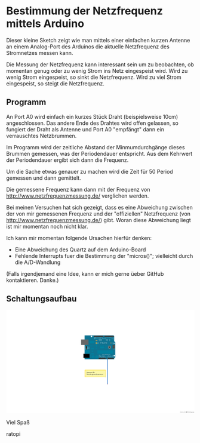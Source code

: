 # Bestimmung der Netzfrequenz mittels Arduino

Dieser kleine Sketch zeigt wie man mittels einer einfachen kurzen Antenne
an einem Analog-Port des Arduinos die aktuelle Netzfrequenz des Stromnetzes
messen kann.

Die Messung der Netzfrequenz kann interessant sein um zu beobachten, ob momentan genug
oder zu wenig Strom ins Netz eingespeist wird.
Wird zu wenig Strom eingespeist, so sinkt die Netzfrequenz.
Wird zu viel Strom eingespeist, so steigt die Netzfrequenz.

## Programm

An Port A0 wird einfach ein kurzes Stück Draht (beispielsweise 10cm) angeschlossen.
Das andere Ende des Drahtes wird offen gelassen, so fungiert der Draht als Antenne und 
Port A0 "empfängt" dann ein verrauschtes Netzbrummen.

Im Programm wird der zeitliche Abstand der Minmumdurchgänge dieses Brummen gemessen, was
der Periodendauer entspricht.
Aus dem Kehrwert der Periodendauer ergibt sich dann die Frequenz.

Um die Sache etwas genauer zu machen wird die Zeit für 50 Period gemessen und dann
gemittelt.

Die gemessene Frequenz kann dann mit der Frequenz von http://www.netzfrequenzmessung.de/
verglichen werden.

Bei meinen Versuchen hat sich gezeigt, dass es eine Abweichung zwischen der von mir gemessenen
Frequenz und der "offiziellen" Netzfrequenz (von http://www.netzfrequenzmessung.de/) gibt.
Woran diese Abweichung liegt ist mir momentan noch nicht klar.

Ich kann mir momentan folgende Ursachen hierfür denken:
* Eine Abweichung des Quartz auf dem Arduino-Board
* Fehlende Interrupts fuer die Bestimmung der "micros()"; vielleicht durch die A/D-Wandlung

(Falls irgendjemand eine Idee, kann er mich gerne üeber GitHub kontaktieren. Danke.)


## Schaltungsaufbau

![Aufbau](netzfrequenz_Steckplatine.png)



Viel Spaß

ratopi
